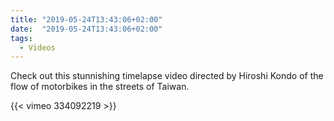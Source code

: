 ```yaml
---
title: "2019-05-24T13:43:06+02:00"
date:  "2019-05-24T13:43:06+02:00"
tags:
  - Videos
---
```


Check out this stunnishing timelapse video directed by Hiroshi Kondo of the flow of motorbikes in the streets of Taiwan.

{{< vimeo 334092219 >}}
